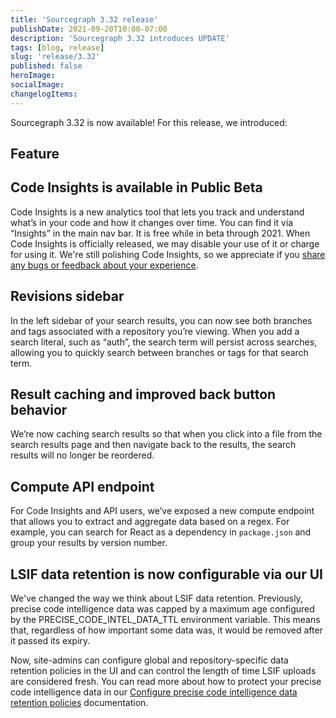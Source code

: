 ```yaml
---
title: 'Sourcegraph 3.32 release'
publishDate: 2021-09-20T10:00-07:00
description: 'Sourcegraph 3.32 introduces UPDATE'
tags: [blog, release]
slug: 'release/3.32'
published: false
heroImage:
socialImage:
changelogItems:
---
```


Sourcegraph 3.32 is now available! For this release, we introduced:

## Feature

## Code Insights is available in Public Beta

Code Insights is a new analytics tool that lets you track and understand what’s in your code and how it changes over time. You can find it via “Insights” in the main nav bar. It is free while in beta through 2021. When Code Insights is officially released, we may disable your use of it or charge for using it. We're still polishing Code Insights, so we appreciate if you [share any bugs or feedback about your experience](mailto:feedback@sourcegraph.com).

## Revisions sidebar

In the left sidebar of your search results, you can now see both branches and tags associated with a repository you’re viewing. When you add a search literal, such as “auth”, the search term will persist across searches, allowing you to quickly search between branches or tags for that search term.

## Result caching and improved back button behavior

We’re now caching search results so that when you click into a file from the search results page and then navigate back to the results, the search results will no longer be reordered.

## Compute API endpoint

For Code Insights and API users, we’ve exposed a new compute endpoint that allows you to extract and aggregate data based on a regex. For example, you can search for React as a dependency in `package.json` and group your results by version number.

## LSIF data retention is now configurable via our UI

We've changed the way we think about LSIF data retention. Previously, precise code intelligence data was capped by a maximum age configured by the PRECISE_CODE_INTEL_DATA_TTL environment variable. This means that, regardless of how important some data was, it would be removed after it passed its expiry.

Now, site-admins can configure global and repository-specific data retention policies in the UI and can control the length of time LSIF uploads are considered fresh. You can read more about how to protect your precise code intelligence data in our [Configure precise code intelligence data retention policies](https://docs.sourcegraph.com/code_intelligence/how-to/configure_data_retention) documentation.
